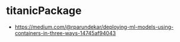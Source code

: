 # titanicPackage

- https://medium.com/@rparundekar/deploying-ml-models-using-containers-in-three-ways-14745af94043
